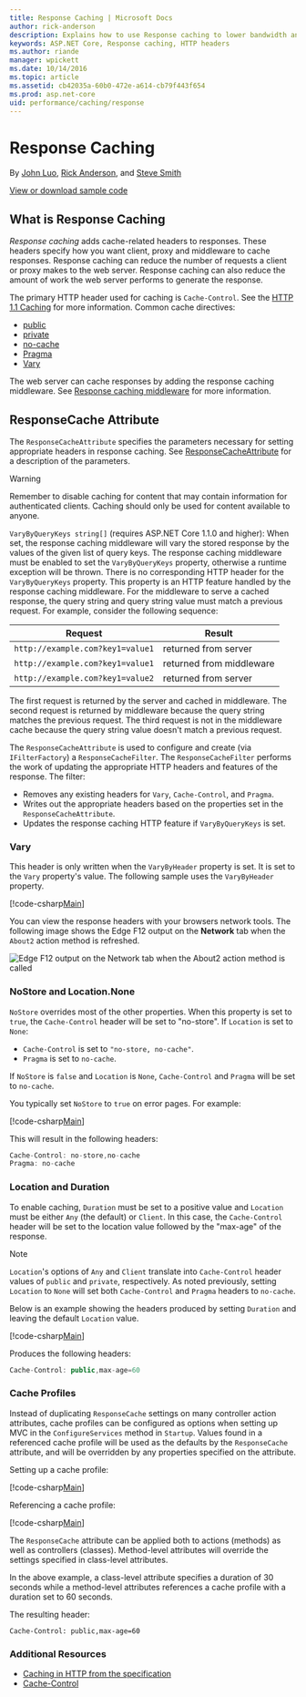 ```yaml
---
title: Response Caching | Microsoft Docs
author: rick-anderson
description: Explains how to use Response caching to lower bandwidth and increase performance.
keywords: ASP.NET Core, Response caching, HTTP headers
ms.author: riande
manager: wpickett
ms.date: 10/14/2016
ms.topic: article
ms.assetid: cb42035a-60b0-472e-a614-cb79f443f654
ms.prod: asp.net-core
uid: performance/caching/response
---
```

# Response Caching

By [John Luo](https://github.com/JunTaoLuo), [Rick Anderson](https://twitter.com/RickAndMSFT), and [Steve Smith](http://ardalis.com)

[View or download sample code](https://github.com/aspnet/Docs/tree/master/aspnetcore/performance/caching/response/sample)

## What is Response Caching

*Response caching* adds cache-related headers to responses. These headers specify how you want client, proxy and middleware to cache responses. Response caching can reduce the number of requests a client or proxy makes to the web server. Response caching can also reduce the amount of work the web server performs to generate the response. 

The primary HTTP header used for caching is `Cache-Control`. See the [HTTP 1.1 Caching](https://tools.ietf.org/html/rfc7234#section-5.2) for more information. Common cache directives:

* [public](https://tools.ietf.org/html/rfc7234#section-5.2.2.5)
* [private](https://tools.ietf.org/html/rfc7234#section-5.2.2.6)
* [no-cache](https://tools.ietf.org/html/rfc7234#section-5.2.1.4)
* [Pragma](https://tools.ietf.org/html/rfc7234#section-5.4)
* [Vary](https://tools.ietf.org/html/rfc7231#section-7.1.4)

The web server can cache responses by adding the response caching middleware. See [Response caching middleware](middleware.md) for more information.

## ResponseCache Attribute

The `ResponseCacheAttribute` specifies the parameters necessary for setting appropriate headers in response caching. See [ResponseCacheAttribute](https://docs.microsoft.com/en-us/aspnet/core/api/microsoft.aspnetcore.mvc.responsecacheattribute)  for a description of the parameters.

>[!WARNING]
> Remember to disable caching for content that may contain information for authenticated clients. Caching should only be used for content available to anyone.

`VaryByQueryKeys string[]` (requires ASP.NET Core 1.1.0 and higher): When set, the response caching middleware will vary the stored response by the values of the given list of query keys. The response caching middleware must be enabled to set the `VaryByQueryKeys` property, otherwise a runtime exception will be thrown. There is no corresponding HTTP header for the `VaryByQueryKeys` property. This property is an HTTP feature handled by the response caching middleware. For the middleware to serve a cached response, the query string and query string value must match a previous request. For example, consider the following sequence:

| Request          | Result |
| ----------------- | ------------ | 
| `http://example.com?key1=value1` | returned from server |
| `http://example.com?key1=value1` | returned from middleware |
| `http://example.com?key1=value2` | returned from server |

The first request is returned by the server and cached in middleware. The second request is returned by middleware because the query string matches the previous request. The third request is not in the middleware cache because the query string value doesn't match a previous request. 

The `ResponseCacheAttribute` is used to configure and create (via `IFilterFactory`) a `ResponseCacheFilter`. The `ResponseCacheFilter` performs the work of updating the appropriate HTTP headers and features of the response. The filter:

* Removes any existing headers for `Vary`, `Cache-Control`, and `Pragma`. 
* Writes out the appropriate headers based on the properties set in the `ResponseCacheAttribute`. 
* Updates the response caching HTTP feature if `VaryByQueryKeys` is set.

### Vary

This header is only written when the `VaryByHeader` property is set. It is set to the `Vary` property's value. The following sample uses the `VaryByHeader` property.

[!code-csharp[Main](response/sample/Controllers/HomeController.cs?name=snippet_VaryByHeader&highlight=1)]

You can view the response headers with your browsers network tools. The following image shows the Edge F12 output on the **Network** tab when the `About2` action method is refreshed. 

![Edge F12 output on the **Network** tab when the `About2` action method is called](response/_static/vary.png)

### NoStore and Location.None

`NoStore` overrides most of the other properties. When this property is set to `true`, the `Cache-Control` header will be set to "no-store". If `Location` is set to `None`:

* `Cache-Control` is set to `"no-store, no-cache"`. 
* `Pragma` is set to `no-cache`. 

If `NoStore` is `false` and `Location` is `None`,  `Cache-Control` and `Pragma` will be set to `no-cache`.

You typically set `NoStore` to `true` on error pages. For example:

[!code-csharp[Main](response/sample/Controllers/HomeController.cs?name=snippet1&highlight=1)]

This will result in the following headers:

```javascript
Cache-Control: no-store,no-cache
Pragma: no-cache
```

### Location and Duration

To enable caching, `Duration` must be set to a positive value and `Location` must be either `Any` (the default) or `Client`. In this case, the `Cache-Control` header will be set to the location value followed by the "max-age" of the response.

> [!NOTE]
> `Location`'s options of `Any` and `Client` translate into `Cache-Control` header values of `public` and `private`, respectively. As noted previously, setting `Location` to `None` will set both `Cache-Control` and `Pragma` headers to `no-cache`.

Below is an example showing the headers produced by setting `Duration` and leaving the default `Location` value.

[!code-csharp[Main](response/sample/Controllers/HomeController.cs?name=snippet_duration&highlight=1)]

Produces the following headers:

```javascript
Cache-Control: public,max-age=60
   ```

### Cache Profiles

Instead of duplicating `ResponseCache` settings on many controller action attributes, cache profiles can be configured as options when setting up MVC in the `ConfigureServices` method in `Startup`. Values found in a referenced cache profile will be used as the defaults by the `ResponseCache` attribute, and will be overridden by any properties specified on the attribute.

Setting up a cache profile:

[!code-csharp[Main](response/sample/Startup.cs?name=snippet1)] 

Referencing a cache profile:

[!code-csharp[Main](response/sample/Controllers/HomeController.cs?name=snippet_controller&highlight=1,4)]

The `ResponseCache` attribute can be applied both to actions (methods) as well as controllers (classes). Method-level attributes will override the settings specified in class-level attributes.

In the above example, a class-level attribute specifies a duration of 30 seconds while a method-level attributes references a cache profile with a duration set to 60 seconds.

The resulting header:

```
Cache-Control: public,max-age=60
   ```

  ### Additional Resources

* [Caching in HTTP from the specification](https://tools.ietf.org/html/rfc7234#section-3)
* [Cache-Control](https://www.w3.org/Protocols/rfc2616/rfc2616-sec14.html#sec14.9)
